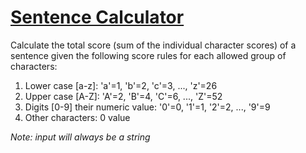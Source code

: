# [Sentence Calculator](https://www.codewars.com/kata/sentence-calculator "https://www.codewars.com/kata/5970fce80ed776b94000008b")

Calculate the total score (sum of the individual character scores) of a sentence given the following score rules for each allowed group of
characters:

1. Lower case [a-z]: 'a'=1, 'b'=2, 'c'=3, ..., 'z'=26
2. Upper case [A-Z]: 'A'=2, 'B'=4, 'C'=6, ..., 'Z'=52
3. Digits [0-9] their numeric value: '0'=0, '1'=1, '2'=2, ..., '9'=9
4. Other characters: 0 value

*Note: input will always be a string*